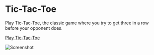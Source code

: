 # Tic-Tac-Toe

Play Tic-Tac-Toe, the classic game where you try to get three in a row before your opponent does. 

[Play Tic-Tac-Toe](https://lucekkk.github.io/Tic-Tac-Toe/)

![Screenshot](https://github.com/user-attachments/assets/3e7ab62e-ec38-4442-8de6-64f3e3dc7cff)

